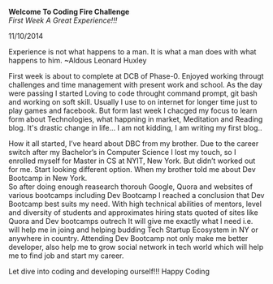 <B>Welcome To Coding Fire Challenge</B> <BR>
<i>First Week A Great Experience!!!</i>

11/10/2014<BR>

Experience is not what happens to a man. It is what a man does with what happens to him. ~Aldous Leonard Huxley<BR>

First week is about to complete at DCB of Phase-0. Enjoyed working througt challenges and time management with present work and school. As the day were passing I started Loving to code throught command prompt, git bash and working on soft skill. Usually I use to on internet for longer time just to play games and facebook. But form last week I chacged my focus to learn form about Technologies, what happning in market, Meditation and Reading blog. It's drastic change in life... I am not kidding, I am writing my first blog..

How it all started, I’ve heard about DBC from my brother. Due to the career switch after my Bachelor’s in Computer Science I lost my touch, so I enrolled myself for Master in CS at NYIT, New York. But didn’t worked out for me. Start looking different option. When my brother told me about Dev Bootcamp in New York.  
So after doing enough reasearch thorouh Google, Quora and websites of various bootcamps including Dev Bootcamp I reached a conclusion that Dev Bootcamp best suits my need. With high technical abilities of mentors, level and diversity of students and approximates hiring stats quoted of sites like Quora and Dev bootcamps outrech It will give me exactly what I need i.e. will help me in joing and helping budding Tech Startup Ecosystem in NY or anywhere in country. Attending Dev Bootcamp not only make me better developer, also help me to grow social network in tech world which will help me to find job and start my career. 

Let dive into coding and developing ourself!!! Happy Coding
